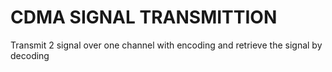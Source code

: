 # CDMA SIGNAL TRANSMITTION
 Transmit 2 signal over one channel with encoding and retrieve the signal by decoding
